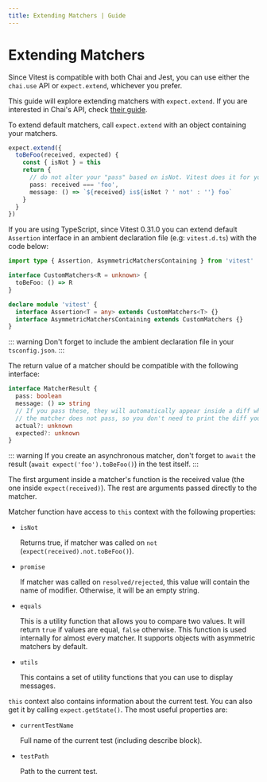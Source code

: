 ```yaml
---
title: Extending Matchers | Guide
---
```


# Extending Matchers

Since Vitest is compatible with both Chai and Jest, you can use either the `chai.use` API or `expect.extend`, whichever you prefer.

This guide will explore extending matchers with `expect.extend`. If you are interested in Chai's API, check [their guide](https://www.chaijs.com/guide/plugins/).

To extend default matchers, call `expect.extend` with an object containing your matchers.

```ts
expect.extend({
  toBeFoo(received, expected) {
    const { isNot } = this
    return {
      // do not alter your "pass" based on isNot. Vitest does it for you
      pass: received === 'foo',
      message: () => `${received} is${isNot ? ' not' : ''} foo`
    }
  }
})
```

If you are using TypeScript, since Vitest 0.31.0 you can extend default `Assertion` interface in an ambient declaration file (e.g: `vitest.d.ts`) with the code below:

```ts
import type { Assertion, AsymmetricMatchersContaining } from 'vitest'

interface CustomMatchers<R = unknown> {
  toBeFoo: () => R
}

declare module 'vitest' {
  interface Assertion<T = any> extends CustomMatchers<T> {}
  interface AsymmetricMatchersContaining extends CustomMatchers {}
}
```

::: warning
Don't forget to include the ambient declaration file in your `tsconfig.json`.
:::

The return value of a matcher should be compatible with the following interface:

```ts
interface MatcherResult {
  pass: boolean
  message: () => string
  // If you pass these, they will automatically appear inside a diff when
  // the matcher does not pass, so you don't need to print the diff yourself
  actual?: unknown
  expected?: unknown
}
```

::: warning
If you create an asynchronous matcher, don't forget to `await` the result (`await expect('foo').toBeFoo()`) in the test itself.
:::

The first argument inside a matcher's function is the received value (the one inside `expect(received)`). The rest are arguments passed directly to the matcher.

Matcher function have access to `this` context with the following properties:

- `isNot`

  Returns true, if matcher was called on `not` (`expect(received).not.toBeFoo()`).

- `promise`

  If matcher was called on `resolved/rejected`, this value will contain the name of modifier. Otherwise, it will be an empty string.

- `equals`

  This is a utility function that allows you to compare two values. It will return `true` if values are equal, `false` otherwise. This function is used internally for almost every matcher. It supports objects with asymmetric matchers by default.

- `utils`

  This contains a set of utility functions that you can use to display messages.

`this` context also contains information about the current test. You can also get it by calling `expect.getState()`. The most useful properties are:

- `currentTestName`

  Full name of the current test (including describe block).

- `testPath`

  Path to the current test.
